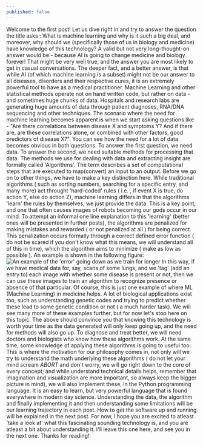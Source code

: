 ```yaml
---
published: false
---
```

Welcome to the first post! Let us dive right in and try to answer the question the title asks : What is machine learning and why is it such a big deal, and moreover, why should we (specifically those of us in biology and medicine) have knowledge of this technology? A valid but not very long-thought-on answer would be - because AI is going to change medicine and biology forever! That might be very well true, and the answer you are most likely to get in casual conversations. The deeper fact, and a better answer, is that while AI (of which machine learning is a subset) might not be our answer to all diseases, disorders and their respective cures, it is an extremely powerful tool to have as a medical practitioner. Machine Learning and other statistical methods operate not on hand written code, but rather on data - and sometimes huge chunks of data. Hospitals and research labs are generating huge amounts of data through patient diagnoses, RNA/DNA sequencing and other techniques. The scenario where the need for machine learning becomes apparent is when we start asking questions like - "Are there correlations between disease X and symptoms Y? And if there are, are these correlations alone, or combined with other factors, good predictors of disease X?". You can see how the need for a lot of data becomes obvious in both questions. To answer the first question, we need data. To answer the second, we need suitable methods for processing that data. The methods we use for dealing with data and extracting insight are formally called 'Algorithms'. The term describes a set of computational steps that are executed to map(convert) an input to an output. Before we go on to other things, we have to make a key distinction here. While traditional algorithms ( such as sorting numbers, searching for a specific entry, and many more) act throught 'hard-coded' rules ( i.e. , if event X is true, do action Y, else do action Z), machine learning differs in that the algorithms 'learn' the rules by themselves, we just provide the data. This is a key point, and one that often causes images of robots becoming our gods occur in our mind. To attempt an informal one line explanation to this 'learning' (better ones will be presented in further posts), the algorithms are penalized for making mistakes and rewarded ( or not penalized at all ) for being correct. This penalization occurs formally through a correct defined error function ( do not be scared if you don't know what this means, we will understand all of this in time), which the algorithm aims to minimize ( make as low as possible ). An example is shown in the following figure: ![An example of the 'error' going down as we train for longer]({{site.baseurl}}/_posts/gradient_descent_error_by_iteration.png) In this way, if we have medical data for, say, scans of some lungs, and we 'tag' (add an entry to) each image with whether some disease is present or not, then we can use these images to train an algorithm to recognize presence or absence of that particular. Of course, this is just one example of where ML (Machine Learning) in medicine helps. A lot of biological applications exist too, such as understanding genetic codes and trying to predict whether these lead to some genetic condition or not ( a much harder task). We will see many more of these examples further, but for now let's stop here on this topic. The above should convince you that knowing this technology is worth your time as the data generated will only keep going up, and the need for methods will also go up. To diagnose and treat better, we will need doctors and biologists who know how these algorithms work. At the same time, some knowledge of applying these algorithms is going to useful too. This is where the motivation for our philosophy comes in, not only will we try to understand the math underlying these algorithms ( do not let your mind scream *ABORT* and don't worry, we will go right down to the core of every concept; and while understand technical details helps, remember that imagination and visualization are more important, so always keep the bigger picture in mind), we will also implement these, in the Python programming language. It is an easy to learn, but very powerful language that is found everywhere in modern day science. Understanding the data, the algorithm and finally implementing it and then understanding some limitations will be our learning trajectory in each post. How to get the software up and running will be explained in the next post. For now, I hope you are excited to atleast 'take a look at' what this fascinating sounding technology is, and you are atleast a bit about understanding it. I'll leave this one here, and see you in the next one. Thanks for reading!
